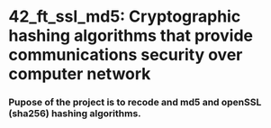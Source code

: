 # 42_ft_ssl_md5: Cryptographic hashing algorithms that provide communications security over computer network

### Pupose of the project is to recode and md5 and openSSL (sha256) hashing algorithms.
